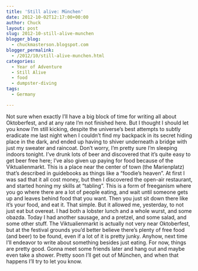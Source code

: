 ```yaml
---
title: 'Still alive: München'
date: 2012-10-02T12:17:00+00:00
author: Chuck
layout: post
slug: 2012-10-still-alive-munchen
blogger_blog:
  - chuckmasterson.blogspot.com
blogger_permalink:
  - /2012/10/still-alive-munchen.html
categories:
  - Year of Adventure
  - Still Alive
  - food
  - dumpster-diving
tags: 
  - Germany

---
```


Not sure when exactly I’ll have a big block of time for writing all about
Oktoberfest, and at any rate I’m not finished here. But I thought I
should let you know I’m still kicking, despite the universe’s best
attempts to subtly eradicate me last night when I couldn’t find my
backpack in its secret hiding place in the dark, and ended up having to shiver
underneath a bridge with just my sweater and raincoat. Don’t worry,
I’m pretty sure I’m sleeping indoors tonight. I’ve drunk lots
of beer and discovered that it’s quite easy to get beer free here;
I’ve also given up paying for food because of the Viktualienmarkt. This
is a place near the center of town (the Marienplatz) that’s described in
guidebooks as things like a “foodie’s heaven”. At first I was
sad that it all cost money, but then I discovered the open-air restaurant, and
started honing my skills at “tabling”. This is a form of freeganism
where you go where there are a lot of people eating, and wait until someone
gets up and leaves behind food that you want. Then you just sit down there like
it’s your food, and eat it. That simple. But it allowed me, yesterday, to
not just eat but overeat.  I had both a lobster lunch and a whole wurst, and
some obazda. Today I had another sausage, and a pretzel, and some salad, and
some other stuff. The Viktualienmarkt is actually not very near Oktoberfest,
but at the festival grounds you’d better believe there’s plenty of
free food (and beer) to be found, even if a lot of it is pretty junky. Anyhow,
next time I’ll endeavor to write about something besides just eating. For
now, things are pretty good. Gonna meet some friends later and hang out and
maybe even take a shower. Pretty soon I’ll get out of München, and when
that happens I’ll try to let you know.  
